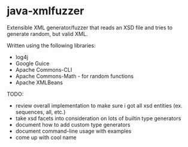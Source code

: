 java-xmlfuzzer
==============

Extensible XML generator/fuzzer that reads an XSD file and tries to generate random, but valid XML.

Written using the following libraries:
- log4j
- Google Guice
- Apache Commons-CLI
- Apache Commons-Math - for random functions
- Apache XMLBeans

TODO:
- review overall implementation to make sure i got all xsd entities (ex. sequences, all, etc.)
- take xsd facets into consideration on lots of builtin type generators
- document how to add custom type generators
- document command-line usage with examples
- come up with cool name
